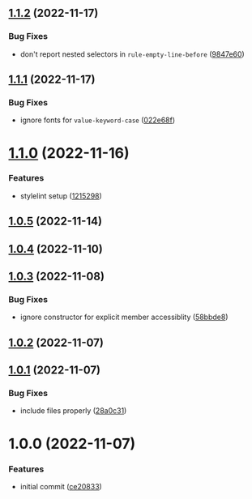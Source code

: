 ## [1.1.2](https://github.com/RimacTechnology/style-guide/compare/v1.1.1...v1.1.2) (2022-11-17)


### Bug Fixes

* don't report nested selectors in `rule-empty-line-before` ([9847e60](https://github.com/RimacTechnology/style-guide/commit/9847e60eccfa17e961b82d4d1a2af0892659cf9b))

## [1.1.1](https://github.com/RimacTechnology/style-guide/compare/v1.1.0...v1.1.1) (2022-11-17)


### Bug Fixes

* ignore fonts for `value-keyword-case` ([022e68f](https://github.com/RimacTechnology/style-guide/commit/022e68faf0e6e0ad0200baf6299635d4cbe82273))

# [1.1.0](https://github.com/RimacTechnology/style-guide/compare/v1.0.5...v1.1.0) (2022-11-16)


### Features

* stylelint setup ([1215298](https://github.com/RimacTechnology/style-guide/commit/121529873a3981ded0366b659f2ca535957ce9fc))

## [1.0.5](https://github.com/RimacTechnology/style-guide/compare/v1.0.4...v1.0.5) (2022-11-14)

## [1.0.4](https://github.com/RimacTechnology/style-guide/compare/v1.0.3...v1.0.4) (2022-11-10)

## [1.0.3](https://github.com/RimacTechnology/style-guide/compare/v1.0.2...v1.0.3) (2022-11-08)


### Bug Fixes

* ignore constructor for explicit member accessiblity ([58bbde8](https://github.com/RimacTechnology/style-guide/commit/58bbde8ccffff9d184cc36b626ae933c3d7fc465))

## [1.0.2](https://github.com/RimacTechnology/style-guide/compare/v1.0.1...v1.0.2) (2022-11-07)

## [1.0.1](https://github.com/RimacTechnology/style-guide/compare/v1.0.0...v1.0.1) (2022-11-07)


### Bug Fixes

* include files properly ([28a0c31](https://github.com/RimacTechnology/style-guide/commit/28a0c31b6e21fcae2b70b417180a7f9ee52d1fca))

# 1.0.0 (2022-11-07)


### Features

* initial commit ([ce20833](https://github.com/RimacTechnology/style-guide/commit/ce208339adfe67612d6e5f8c71260b89d6bffc40))
